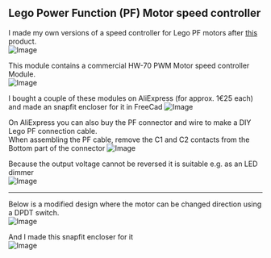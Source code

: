 ## Lego Power Function (PF) Motor speed controller

I made my own versions of a speed controller for Lego PF motors after [this](https://www.toypro.com/nl/product/54279/power-controller-voor-lego-power-functions?gad_source=1&gad_campaignid=11441466193&gclid=CjwKCAjwravBBhBjEiwAIr30VCxSRBgGp-f_SLISsrgKkRwWOlxM40EZKS2sQz4RLvHa6dNschsDmRoCfCwQAvD_BwE) product.  
![Image](https://github.com/user-attachments/assets/9e3d2e8a-b6cb-4a86-9446-e1507b8d6cdc)

This module contains a commercial HW-70 PWM Motor speed controller Module.  
![Image](https://github.com/user-attachments/assets/246a8842-75a4-48c1-bdcb-1572a66c688f)

I bought a couple of these modules on AliExpress (for approx. 1€25 each) and made an snapfit encloser for it in FreeCad
![Image](https://github.com/user-attachments/assets/31759234-456d-4af7-8029-7ed63e5ab469)

On AliExpress you can also buy the PF connector and wire to make a DIY Lego PF connection cable.  
When assembling the PF cable, remove the C1 and C2 contacts from the Bottom part of the connector
![Image](https://github.com/user-attachments/assets/0d40d8c7-a8f0-4172-9ac3-674145432b49)

Because the output voltage cannot be reversed it is suitable e.g. as an LED dimmer  
![Image](https://github.com/user-attachments/assets/ed3f1727-a2c3-4208-9fcc-59caea6877c4)

___
Below is a modified design where the motor can be changed direction using a DPDT switch.  
![Image](https://github.com/user-attachments/assets/1e96dd7b-d2d6-4f70-9284-a41b421fc728)

And I made this snapfit encloser for it  
![Image](https://github.com/user-attachments/assets/e7473693-421f-427c-b7ac-a56a24c6cb52)
